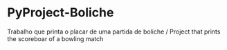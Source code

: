 # PyProject-Boliche
Trabalho que printa o placar de uma partida de boliche / Project that prints the scoreboar of a bowling match
